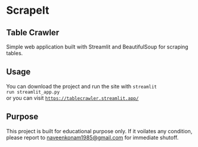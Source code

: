 # ScrapeIt
## Table Crawler
Simple web application built with Streamlit and BeautifulSoup for scraping tables.

## Usage
You can download the project and run the site with <code>streamlit run streamlit_app.py</code>  
or you can visit <code>https://tablecrawler.streamlit.app/</code>

## Purpose
This project is built for educational purpose only. If it voilates any condition, please report to naveenkonam1985@gmail.com for immediate shutoff.

